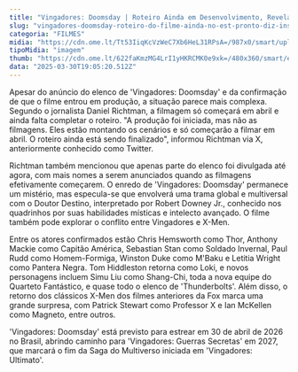 ```yaml
---
title: "Vingadores: Doomsday | Roteiro Ainda em Desenvolvimento, Revela Insider"
slug: "vingadores-doomsday-roteiro-do-filme-ainda-no-est-pronto-diz-insider"
categoria: "FILMES"
midia: "https://cdn.ome.lt/Tt53IiqKcVzWeC7Xb6HeL31RPsA=/987x0/smart/uploads/conteudo/fotos/vingadoresdoomsday.jpg"
tipoMidia: "imagem"
thumb: "https://cdn.ome.lt/622faKmzMG4LrI1yHKRCMK0e9xk=/480x360/smart/extras/conteudos/vingadoresdoomsday.jpg"
data: "2025-03-30T19:05:20.512Z"
---
```


Apesar do anúncio do elenco de 'Vingadores: Doomsday' e da confirmação de que o filme entrou em produção, a situação parece mais complexa. Segundo o jornalista Daniel Richtman, a filmagem só começará em abril e ainda falta completar o roteiro. "A produção foi iniciada, mas não as filmagens. Eles estão montando os cenários e só começarão a filmar em abril. O roteiro ainda está sendo finalizado", informou Richtman via X, anteriormente conhecido como Twitter.

Richtman também mencionou que apenas parte do elenco foi divulgada até agora, com mais nomes a serem anunciados quando as filmagens efetivamente começarem. O enredo de 'Vingadores: Doomsday' permanece um mistério, mas especula-se que envolverá uma trama global e multiversal com o Doutor Destino, interpretado por Robert Downey Jr., conhecido nos quadrinhos por suas habilidades místicas e intelecto avançado. O filme também pode explorar o conflito entre Vingadores e X-Men.

Entre os atores confirmados estão Chris Hemsworth como Thor, Anthony Mackie como Capitão América, Sebastian Stan como Soldado Invernal, Paul Rudd como Homem-Formiga, Winston Duke como M'Baku e Letitia Wright como Pantera Negra. Tom Hiddleston retorna como Loki, e novos personagens incluem Simu Liu como Shang-Chi, toda a nova equipe do Quarteto Fantástico, e quase todo o elenco de 'Thunderbolts'. Além disso, o retorno dos clássicos X-Men dos filmes anteriores da Fox marca uma grande surpresa, com Patrick Stewart como Professor X e Ian McKellen como Magneto, entre outros.

'Vingadores: Doomsday' está previsto para estrear em 30 de abril de 2026 no Brasil, abrindo caminho para 'Vingadores: Guerras Secretas' em 2027, que marcará o fim da Saga do Multiverso iniciada em 'Vingadores: Ultimato'.